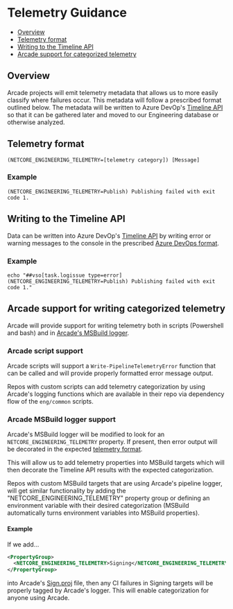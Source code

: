 # Telemetry Guidance

- [Overview](#overview)
- [Telemetry format](#telemetry-format)
- [Writing to the Timeline API](#writing-to-the-timeline-api)
- [Arcade support for categorized telemetry](#arcade-support-for-writing-categorized-telemetry)

## Overview

Arcade projects will emit telemetry metadata that allows us to more easily classify where failures occur.  This metadata will follow a prescribed format outlined below.  The metadata will be written to Azure DevOp's [Timeline API](https://docs.microsoft.com/en-us/rest/api/azure/devops/build/Timeline/Get?view=azure-devops-rest-5.0) so that it can be gathered later and moved to our Engineering database or otherwise analyzed.

## Telemetry format

`(NETCORE_ENGINEERING_TELEMETRY=[telemetry category]) [Message]`

### Example

`(NETCORE_ENGINEERING_TELEMETRY=Publish) Publishing failed with exit code 1.`

## Writing to the Timeline API

Data can be written into Azure DevOp's [Timeline API](https://docs.microsoft.com/en-us/rest/api/azure/devops/build/Timeline/Get?view=azure-devops-rest-5.0) by writing error or warning messages to the console in the prescribed [Azure DevOps format](https://github.com/Microsoft/azure-pipelines-tasks/blob/master/docs/authoring/commands.md).

### Example

`echo "##vso[task.logissue type=error](NETCORE_ENGINEERING_TELEMETRY=Publish) Publishing failed with exit code 1."`

## Arcade support for writing categorized telemetry

Arcade will provide support for writing telemetry both in scripts (Powershell and bash) and in [Arcade's MSBuild logger](https://github.com/dotnet/arcade/blob/3079c495f38bb1306a65b2af13cf25a516610a4f/src/Microsoft.DotNet.Arcade.Sdk/src/PipelinesLogger.cs).

### Arcade script support

Arcade scripts will support a `Write-PipelineTelemetryError` function that can be called and will provide properly formatted error message output.

Repos with custom scripts can add telemetry categorization by using Arcade's logging functions which are available in their repo via dependency flow of the `eng/common` scripts.

### Arcade MSBuild logger support

Arcade's MSBuild logger will be modified to look for an `NETCORE_ENGINEERING_TELEMETRY` property.  If present, then error output will be decorated in the expected [telemetry format](#telemetry-format).

This will allow us to add telemetry properties into MSBuild targets which will then decorate the Timeline API results with the expected categorization.  

Repos with custom MSBuild targets that are using Arcade's pipeline logger, will get similar functionality by adding the "NETCORE_ENGINEERING_TELEMETRY" property group or defining an environment variable with their desired categorization (MSBuild automatically turns environment variables into MSBuild properties).

#### Example

If we add...

```XML
<PropertyGroup>
  <NETCORE_ENGINEERING_TELEMETRY>Signing</NETCORE_ENGINEERING_TELEMETRY>
</PropertyGroup>
```

into Arcade's [Sign.proj](https://github.com/dotnet/arcade/blob/master/src/Microsoft.DotNet.Arcade.Sdk/tools/Sign.proj) file, then any CI failures in Signing targets will be properly tagged by Arcade's logger.  This will enable categorization for anyone using Arcade.
